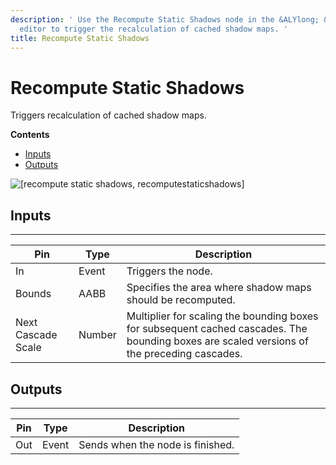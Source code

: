```yaml
---
description: ' Use the Recompute Static Shadows node in the &ALYlong; &script-canvas;
  editor to trigger the recalculation of cached shadow maps. '
title: Recompute Static Shadows
---
```

# Recompute Static Shadows<a name="recompute-static-shadows-node"></a>

Triggers recalculation of cached shadow maps\.

**Contents**
+ [Inputs](#recompute-static-shadows-node-inputs)
+ [Outputs](#recompute-static-shadows-node-outputs)

![\[recompute static shadows, recomputestaticshadows\]](/images/userguide/scripting/script-canvas/scriptcanvasnodes/shadows-recompute-static-shadow.png)

## Inputs<a name="recompute-static-shadows-node-inputs"></a>


****  

| Pin | Type | Description | 
| --- | --- | --- | 
| In | Event | Triggers the node\. | 
| Bounds | AABB |  Specifies the area where shadow maps should be recomputed\.  | 
| Next Cascade Scale | Number | Multiplier for scaling the bounding boxes for subsequent cached cascades\. The bounding boxes are scaled versions of the preceding cascades\. | 

## Outputs<a name="recompute-static-shadows-node-outputs"></a>


****  

| Pin | Type | Description | 
| --- | --- | --- | 
| Out | Event | Sends when the node is finished\. | 